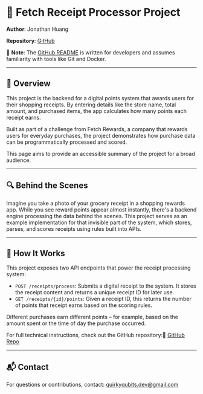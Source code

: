# 🧾 Fetch Receipt Processor Project

**Author**: Jonathan Huang

**Repository**: [GitHub](https://github.com/QuirkyQubits/fetch-receipt-processor-challenge)

📄 **Note**: The [GitHub README](https://github.com/QuirkyQubits/fetch-receipt-processor-challenge#readme) is written for developers and assumes familiarity with tools like Git and Docker.

---

## 📌 Overview

This project is the backend for a digital points system that awards users for their shopping receipts. By entering details like the store name, total amount, and purchased items, the app calculates how many points each receipt earns.

Built as part of a challenge from Fetch Rewards, a company that rewards users for everyday purchases, the project demonstrates how purchase data can be programmatically processed and scored.

This page aims to provide an accessible summary of the project for a broad audience.

---

## 🔍 Behind the Scenes

Imagine you take a photo of your grocery receipt in a shopping rewards app. While you see reward points appear almost instantly, there's a backend engine processing the data behind the scenes. This project serves as an example implementation for that invisible part of the system, which stores, parses, and scores receipts using rules built into APIs.

---

## 🚀 How It Works

This project exposes two API endpoints that power the receipt processing system:

- `POST /receipts/process`: Submits a digital receipt to the system. It stores the receipt content and returns a unique receipt ID for later use.
- `GET /receipts/{id}/points`: Given a receipt ID, this returns the number of points that receipt earns based on the scoring rules.

Different purchases earn different points – for example, based on the amount spent or the time of day the purchase occurred.

For full technical instructions, check out the GitHub repository:🔗 [GitHub Repo](https://github.com/QuirkyQubits/fetch-receipt-processor-challenge/tree/main)

---

## 📬 Contact

For questions or contributions, contact: [quirkyqubits.dev@gmail.com](mailto\:quirkyqubits.dev@gmail.com)
